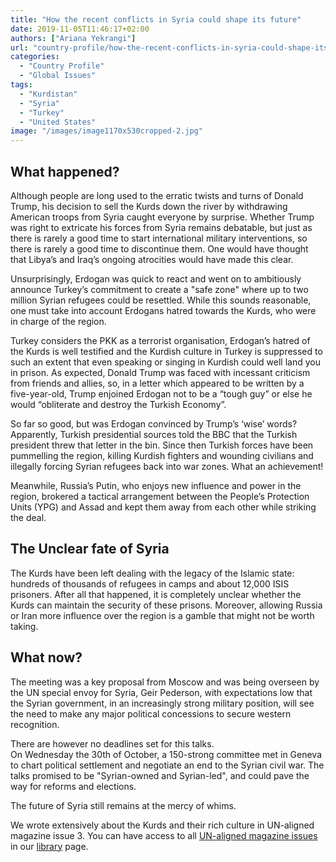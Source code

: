 ```yaml
---
title: "How the recent conflicts in Syria could shape its future"
date: 2019-11-05T11:46:17+02:00
authors: ["Ariana Yekrangi"]
url: "country-profile/how-the-recent-conflicts-in-syria-could-shape-its-future"
categories: 
  - "Country Profile"
  - "Global Issues"
tags: 
  - "Kurdistan"
  - "Syria"
  - "Turkey"
  - "United States"
image: "/images/image1170x530cropped-2.jpg"
---
```


## **What happened?**

Although people are long used to the erratic twists and turns of Donald Trump, his decision to sell the Kurds down the river by withdrawing American troops from Syria caught everyone by surprise. Whether Trump was right to extricate his forces from Syria remains debatable, but just as there is rarely a good time to start international military interventions, so there is rarely a good time to discontinue them. One would have thought that Libya’s and Iraq’s ongoing atrocities would have made this clear.  

Unsurprisingly, Erdogan was quick to react and went on to ambitiously announce Turkey’s commitment to create a "safe zone" where up to two million Syrian refugees could be resettled. While this sounds reasonable, one must take into account Erdogans hatred towards the Kurds, who were in charge of the region.

Turkey considers the PKK as a terrorist organisation, Erdogan’s hatred of the Kurds is well testified and the Kurdish culture in Turkey is suppressed to such an extent that even speaking or singing in Kurdish could well land you in prison. As expected, Donald Trump was faced with incessant criticism from friends and allies, so, in a letter which appeared to be written by a five-year-old, Trump enjoined Erdogan not to be a “tough guy” or else he would “obliterate and destroy the Turkish Economy”.   

So far so good, but was Erdogan convinced by Trump’s ‘wise’ words? Apparently, Turkish presidential sources told the BBC that the Turkish president threw that letter in the bin. Since then Turkish forces have been pummelling the region, killing Kurdish fighters and wounding civilians and illegally forcing Syrian refugees back into war zones. What an achievement!  

Meanwhile, Russia’s Putin, who enjoys new influence and power in the region, brokered a tactical arrangement between the People’s Protection Units (YPG) and Assad and kept them away from each other while striking the deal.

## **The Unclear fate of Syria**

The Kurds have been left dealing with the legacy of the Islamic state: hundreds of thousands of refugees in camps and about 12,000 ISIS prisoners. After all that happened, it is completely unclear whether the Kurds can maintain the security of these prisons. Moreover, allowing Russia or Iran more influence over the region is a gamble that might not be worth taking.

## **What now?**

The meeting was a key proposal from Moscow and was being overseen by the UN special envoy for Syria, Geir Pederson, with expectations low that the Syrian government, in an increasingly strong military position, will see the need to make any major political concessions to secure western recognition.

There are however no deadlines set for this talks.   
On Wednesday the 30th of October, a 150-strong committee met in Geneva to chart political settlement and negotiate an end to the Syrian civil war. The talks promised to be "Syrian-owned and Syrian-led", and could pave the way for reforms and elections.

The future of Syria still remains at the mercy of whims.

We wrote extensively about the Kurds and their rich culture in UN-aligned magazine issue 3. You can have access to all [UN-aligned magazine issues](https://un-aligned.org/the-gordian/) in our [library](https://un-aligned.org/dashboard/virtual-library/) page.
